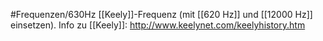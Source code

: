 #Frequenzen/630Hz
[[Keely]]-Frequenz (mit [[620 Hz]] und [[12000 Hz]] einsetzen).
Info zu [[Keely]]: http://www.keelynet.com/keelyhistory.htm